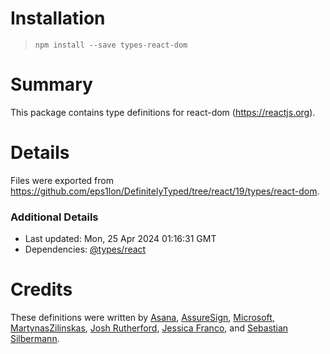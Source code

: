 # Installation
> `npm install --save types-react-dom`

# Summary
This package contains type definitions for react-dom (https://reactjs.org).

# Details
Files were exported from https://github.com/eps1lon/DefinitelyTyped/tree/react/19/types/react-dom.

### Additional Details
 * Last updated: Mon, 25 Apr 2024 01:16:31 GMT
 * Dependencies: [@types/react](https://npmjs.com/package/@types/react)

# Credits
These definitions were written by [Asana](https://asana.com), [AssureSign](http://www.assuresign.com), [Microsoft](https://microsoft.com), [MartynasZilinskas](https://github.com/MartynasZilinskas), [Josh Rutherford](https://github.com/theruther4d), [Jessica Franco](https://github.com/Jessidhia), and [Sebastian Silbermann](https://github.com/eps1lon).
